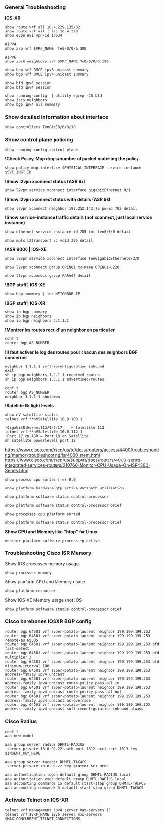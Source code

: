 ### General Troubleshooting
**IOS-XR**

```
show route vrf all 10.4.229.135/32
show route vrf all | inc 10.4.229. 
show evpn evi vpn-id 11034
```

```
#IPV4
show arp vrf $VRF_NAME  Te0/0/0/6.200

#IPV6
show ipv6 neighbors vrf $VRF_NAME Te0/0/0/6.198
```

```
show bgp vrf BMCE ipv6 unicast summary
show bgp vrf BMCE ipv4 unicast summary
```
```
show bfd ipv6 session
show bfd ipv4 session
```

```
show running-config  | utility egrep -C5 bfd
show isis neighbors
show bgp ipv4 all summary
```

### Show detailed information about interface
```
show controllers TenGigE0/0/0/18
```

### Show control plane policing

```
show running-config control-plane
```

**!Check Policy-Map drops/number of packet matching the policy.**

```
show policy-map interface $PHYSICAL_INTERFACE service instance $SVC_INST_ID
```

**!Show l2vpn xconnect status (ASR 9k)**

```
show l2vpn service xconnect interface gigabitEthernet 0/1
```

**!Show l2vpn xconnect status with details (ASR 9k)**

```
show l2vpn xconnect neighbor 192.252.143.75 pw-id 702 detail
```

**!Show service-instance traffic details (not xconnect, just local service instance)**

```
show ethernet service instance id 205 int ten0/3/0 detail
```

```
show mpls l2transport vc vcid 395 detail
```


**!ASR 9000 | IOS-XE**

```
show l2vpn service xconnect interface TenGigabitEthernet0/3/0
```

```
show l2vpn xconnect group OPEN01 xc-name OPEN01-C220
```

```
show l2vpn xconnect group PARA07 detail
```

**!BGP stuff | IOS-XE**

```
show bgp summary | inc NEIGHBOR_IP
```
**!BGP stuff | IOS-XR**
```
show ip bgp summary
show ip bgp neighbors
show ip bgp neighbors 1.1.1.1
```

**!Montrer les routes recu d'un neighbor en particulier**
```
conf t
router bgp AS_NUMBER
```
**!Il faut activer le log des routes pour chacun des neighbors BGP concernés**
```
neighbor 1.1.1.1 soft-reconfiguration inbound
exit
sh ip bgp neighbors 1.1.1.1 received-routes
sh ip bgp neighbors 1.1.1.1 advertised-routes
```

```
conf t
router bgp AS_NUMBER
neighbor 1.1.1.1 shutdown
```

**!Satellite 9k light levels**
```
show nV satellite status
telnet vrf **nVSatellite 10.0.100.1

!GigabitEthernet112/0/0/17 ---> Satellite 112
telnet vrf **nVSatellite 10.0.112.1
!Port 17 on ASR = Port 18 on Satellite
sh satellite powerlevels port 18
```

<https://www.cisco.com/c/en/us/td/docs/routers/access/4400/troubleshooting/memorytroubleshooting/isr4000_mem.html>
<https://www.cisco.com/c/en/us/support/docs/routers/4000-series-integrated-services-routers/210760-Monitor-CPU-Usage-On-ISR4300-Series.html>
```
show process cpu sorted | ex 0.0
```
```
show platform hardware qfp active datapath utilization
```
```
show platform software status control-processor
```
```
show platform software status control-processor brief
```
```
show processes cpu platform sorted
```
```
show platform software status control-processor brief
```
**Show CPU and Memory like "htop" for Linux**
```
monitor platform software process rp active
```

### Troubleshooting Cisco ISR Memory.

Show IOS processes memory usage.
```
show processes memory
```

Show platform CPU and Memory usage
```
show platform resources
```

Show IOS-XE Memory usage (not IOS)
```
show platform software status control-processor brief
```

### Cisco barebones IOSXR BGP config
```
router bgp 64501 vrf super-potato-laurent neighbor 199.199.199.253
router bgp 64501 vrf super-potato-laurent neighbor 199.199.199.253 remote-as 65505
router bgp 64501 vrf super-potato-laurent neighbor 199.199.199.253 bfd fast-detect
router bgp 64501 vrf super-potato-laurent neighbor 199.199.199.253 bfd multiplier 3
router bgp 64501 vrf super-potato-laurent neighbor 199.199.199.253 bfd minimum-interval 100
router bgp 64501 vrf super-potato-laurent neighbor 199.199.199.253 address-family ipv4 unicast
router bgp 64501 vrf super-potato-laurent neighbor 199.199.199.253 address-family ipv4 unicast route-policy pass-all in
router bgp 64501 vrf super-potato-laurent neighbor 199.199.199.253 address-family ipv4 unicast route-policy pass-all out
router bgp 64501 vrf super-potato-laurent neighbor 199.199.199.253 address-family ipv4 unicast as-override
router bgp 64501 vrf super-potato-laurent neighbor 199.199.199.253 address-family ipv4 unicast soft-reconfiguration inbound always
```

### Cisco Radius

```
conf t
aaa new-model

aaa group server radius DHMTL-RADIUS
 server-private 10.0.99.22 auth-port 1812 acct-port 1813 key $INSERT_KEY_HERE

aaa group server tacacs+ DHMTL-TACACS
 server-private 10.0.99.22 key $INSERT_KEY_HERE

aaa authentication login default group DHMTL-RADIUS local
aaa authorization exec default group DHMTL-RADIUS local
aaa accounting commands 15 default start-stop group DHMTL-TACACS
aaa accounting commands 3 default start-stop group DHMTL-TACACS
```

### Activate Telnet on IOS-XR
```
telnet vrf management ipv4 server max-servers 10
telnet vrf $VRF_NAME ipv6 server max-servers $MAX_CONCURRENT_TELNET_CONNECTIONS
```
